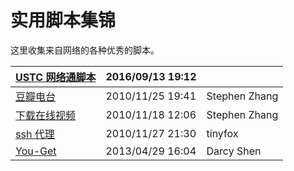 ---
---

# 实用脚本集锦

这里收集来自网络的各种优秀的脚本。

| [USTC 网络通脚本](scripts/wlt.md)       | 2016/09/13 19:12 |               |
| --------------------------------------- | ---------------- | ------------- |
| [豆瓣电台](scripts/douban.md)           | 2010/11/25 19:41 | Stephen Zhang |
| [下载在线视频](scripts/download_flv.md) | 2010/11/18 12:06 | Stephen Zhang |
| [ssh 代理](scripts/ssh_proxy.md)        | 2010/11/27 21:30 | tinyfox       |
| [You-Get](scripts/you_get.md)           | 2013/04/29 16:04 | Darcy Shen    |
